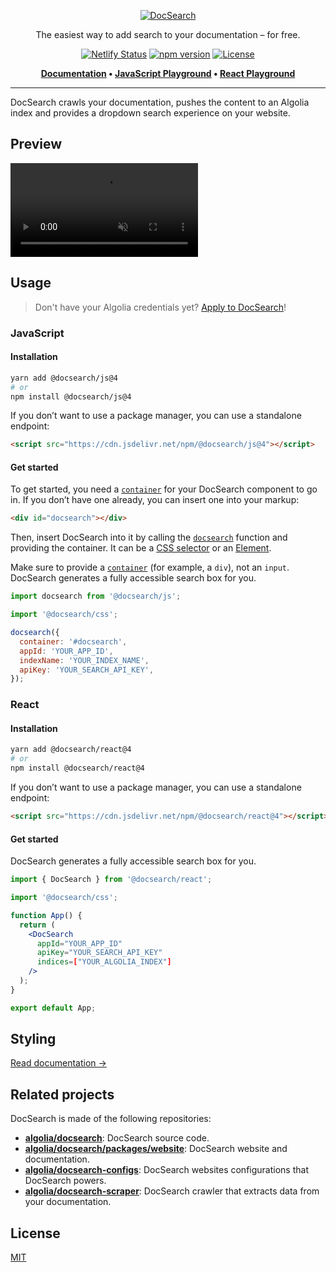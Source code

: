 <div align="center">

[![DocSearch](.github/logo.svg)](https://docsearch.algolia.com)

The easiest way to add search to your documentation – for free.

[![Netlify Status](https://api.netlify.com/api/v1/badges/30eacc09-d4b2-4a53-879b-04d40aaea454/deploy-status)](https://app.netlify.com/sites/docsearch/deploys) [![npm version](https://img.shields.io/npm/v/@docsearch/js.svg?style=flat-square)](https://www.npmjs.com/package/@docsearch/js/v/alpha) [![License](https://img.shields.io/badge/license-MIT-green.svg?style=flat-square)](./LICENSE)

<p align="center">
  <strong>
  <a href="https://docsearch.algolia.com">Documentation</a> •
  <a href="https://codesandbox.io/s/docsearchjs-v3-playground-z9oxj">JavaScript Playground</a> •
  <a href="https://codesandbox.io/s/docsearch-react-v3-playground-619yg">React Playground</a>
  </strong>
</p>

</div>

---

DocSearch crawls your documentation, pushes the content to an Algolia index and provides a dropdown search experience on your website.

## Preview

<video loop="true" muted="true" playsInline="true" autoPlay="true" preload="auto">
  <source src="packages/website/static/img/resources/askai720p.mp4" type="video/mp4" />
</video>

## Usage

> Don't have your Algolia credentials yet? [Apply to DocSearch](https://docsearch.algolia.com/apply)!

### JavaScript

#### Installation

```sh
yarn add @docsearch/js@4
# or
npm install @docsearch/js@4
```

If you don’t want to use a package manager, you can use a standalone endpoint:

```html
<script src="https://cdn.jsdelivr.net/npm/@docsearch/js@4"></script>
```

#### Get started

To get started, you need a [`container`](https://docsearch.algolia.com/docs/api#container) for your DocSearch component to go in. If you don’t have one already, you can insert one into your markup:

```html
<div id="docsearch"></div>
```

Then, insert DocSearch into it by calling the [`docsearch`](https://docsearch.algolia.com/docs/api) function and providing the container. It can be a [CSS selector](https://developer.mozilla.org/en-us/docs/web/css/css_selectors) or an [Element](https://developer.mozilla.org/en-us/docs/web/api/htmlelement).

Make sure to provide a [`container`](https://docsearch.algolia.com/docs/api#container) (for example, a `div`), not an `input`. DocSearch generates a fully accessible search box for you.

```js app.js
import docsearch from '@docsearch/js';

import '@docsearch/css';

docsearch({
  container: '#docsearch',
  appId: 'YOUR_APP_ID',
  indexName: 'YOUR_INDEX_NAME',
  apiKey: 'YOUR_SEARCH_API_KEY',
});
```

### React

#### Installation

```bash
yarn add @docsearch/react@4
# or
npm install @docsearch/react@4
```

If you don’t want to use a package manager, you can use a standalone endpoint:

```html
<script src="https://cdn.jsdelivr.net/npm/@docsearch/react@4"></script>
```

#### Get started

DocSearch generates a fully accessible search box for you.

```jsx App.js
import { DocSearch } from '@docsearch/react';

import '@docsearch/css';

function App() {
  return (
    <DocSearch
      appId="YOUR_APP_ID"
      apiKey="YOUR_SEARCH_API_KEY"
      indices=["YOUR_ALGOLIA_INDEX"]
    />
  );
}

export default App;
```

## Styling

[Read documentation →](https://docsearch.algolia.com/docs/styling)

## Related projects

DocSearch is made of the following repositories:

- **[algolia/docsearch](https://github.com/algolia/docsearch)**: DocSearch source code.
- **[algolia/docsearch/packages/website](https://github.com/algolia/docsearch/tree/main/packages/website)**: DocSearch website and documentation.
- **[algolia/docsearch-configs](https://github.com/algolia/docsearch-configs)**: DocSearch websites configurations that DocSearch powers.
- **[algolia/docsearch-scraper](https://github.com/algolia/docsearch-scraper)**: DocSearch crawler that extracts data from your documentation.

## License

[MIT](LICENSE)
